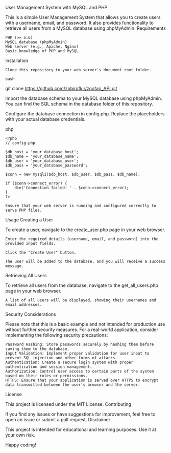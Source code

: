 User Management System with MySQL and PHP

This is a simple User Management System that allows you to create users with a username, email, and password. It also provides functionality to retrieve all users from a MySQL database using phpMyAdmin.
Requirements

    PHP (>= 5.6)
    MySQL database (phpMyAdmin)
    Web server (e.g., Apache, Nginx)
    Basic knowledge of PHP and MySQL

Installation

    Clone this repository to your web server's document root folder.

    bash

git clone https://github.com/zobirofkir/zoofari_API.git

Import the database schema to your MySQL database using phpMyAdmin. You can find the SQL schema in the database folder of this repository.

Configure the database connection in config.php. Replace the placeholders with your actual database credentials.

php

    <?php
    // config.php

    $db_host = 'your_database_host';
    $db_name = 'your_database_name';
    $db_user = 'your_database_user';
    $db_pass = 'your_database_password';

    $conn = new mysqli($db_host, $db_user, $db_pass, $db_name);

    if ($conn->connect_error) {
        die('Connection failed: ' . $conn->connect_error);
    }
    ?>

    Ensure that your web server is running and configured correctly to serve PHP files.

Usage
Creating a User

To create a user, navigate to the create_user.php page in your web browser.

    Enter the required details (username, email, and password) into the provided input fields.

    Click the "Create User" button.

    The user will be added to the database, and you will receive a success message.

Retrieving All Users

To retrieve all users from the database, navigate to the get_all_users.php page in your web browser.

    A list of all users will be displayed, showing their usernames and email addresses.

Security Considerations

Please note that this is a basic example and not intended for production use without further security measures. For a real-world application, consider implementing the following security precautions:

    Password Hashing: Store passwords securely by hashing them before saving them to the database.
    Input Validation: Implement proper validation for user input to prevent SQL injection and other forms of attacks.
    Authentication: Create a secure login system with proper authentication and session management.
    Authorization: Control user access to certain parts of the system based on their roles or permissions.
    HTTPS: Ensure that your application is served over HTTPS to encrypt data transmitted between the user's browser and the server.

License

This project is licensed under the MIT License.
Contributing

If you find any issues or have suggestions for improvement, feel free to open an issue or submit a pull request.
Disclaimer

This project is intended for educational and learning purposes. Use it at your own risk.

Happy coding!
